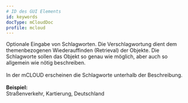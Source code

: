 ```yaml
---
# ID des GUI Elements
id: keywords
docType: mCloudDoc
profile: mcloud
---
```


Optionale Eingabe von Schlagworten. Die Verschlagwortung dient dem themenbezogenen Wiederauffinden (Retrieval) der Objekte. Die Schlagworte sollen das Objekt so genau wie möglich, aber auch so allgemein wie nötig beschreiben.<br /><br />In der mCLOUD erscheinen die Schlagworte unterhalb der Beschreibung.<br /><br /><b>Beispiel:</b><br />Straßenverkehr, Kartierung, Deutschland
